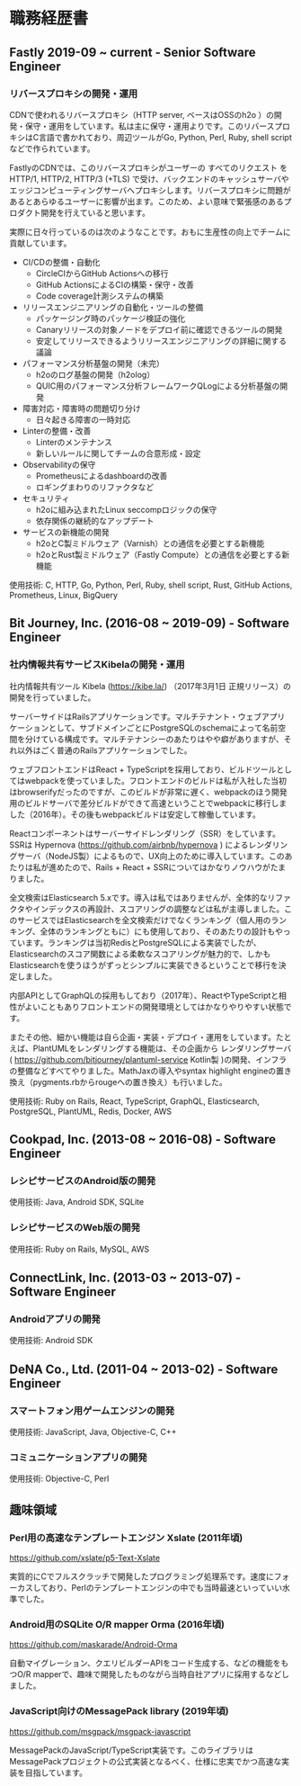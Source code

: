 # 職務経歴書

## Fastly 2019-09 ~ current - Senior Software Engineer

### リバースプロキシの開発・運用

CDNで使われるリバースプロキシ（HTTP server, ベースはOSSのh2o ）の開発・保守・運用をしています。私は主に保守・運用よりです。このリバースプロキシはC言語で書かれており、周辺ツールがGo, Python, Perl, Ruby, shell scriptなどで作られています。

FastlyのCDNでは、このリバースプロキシがユーザーの すべてのリクエスト を HTTP/1, HTTP/2, HTTP/3 (+TLS) で受け、バックエンドのキャッシュサーバやエッジコンピューティングサーバへプロキシします。リバースプロキシに問題があるとあらゆるユーザーに影響が出ます。このため、よい意味で緊張感のあるプロダクト開発を行えていると思います。

実際に日々行っているのは次のようなことです。おもに生産性の向上でチームに貢献しています。

* CI/CDの整備・自動化
  * CircleCIからGitHub Actionsへの移行
  * GitHub ActionsによるCIの構築・保守・改善
  * Code coverage計測システムの構築
* リリースエンジニアリングの自動化・ツールの整備
  * パッケージング時のパッケージ検証の強化
  * Canaryリリースの対象ノードをデプロイ前に確認できるツールの開発
  * 安定してリリースできるようリリースエンジニアリングの詳細に関する議論
* パフォーマンス分析基盤の開発（未完）
  * h2oのログ基盤の開発（h2olog）
  * QUIC用のパフォーマンス分析フレームワークQLogによる分析基盤の開発
* 障害対応・障害時の問題切り分け
  * 日々起きる障害の一時対応
* Linterの整備・改善
  * Linterのメンテナンス
  * 新しいルールに関してチームの合意形成・設定
* Observabilityの保守
  * Prometheusによるdashboardの改善
  * ロギングまわりのリファクタなど
* セキュリティ
  * h2oに組み込まれたLinux seccompロジックの保守
  * 依存関係の継続的なアップデート
* サービスの新機能の開発
  * h2oとC製ミドルウェア（Varnish）との通信を必要とする新機能
  * h2oとRust製ミドルウェア（Fastly Compute）との通信を必要とする新機能

使用技術: C, HTTP, Go, Python, Perl, Ruby, shell script, Rust, GitHub Actions, Prometheus, Linux, BigQuery

## Bit Journey, Inc. (2016-08 ~ 2019-09) - Software Engineer

### 社内情報共有サービスKibelaの開発・運用

社内情報共有ツール Kibela (https://kibe.la/) （2017年3月1日 正規リリース）の開発を行っていました。

サーバーサイドはRailsアプリケーションです。マルチテナント・ウェブアプリケーションとして、サブドメインごとにPostgreSQLのschemaによって名前空間を分けている構成です。マルチテナンシーのあたりはやや癖がありますが、それ以外はごく普通のRailsアプリケーションでした。

ウェブフロントエンドはReact + TypeScriptを採用しており、ビルドツールとしてはwebpackを使っていました。フロントエンドのビルドは私が入社した当初はbrowserifyだったのですが、このビルドが非常に遅く、webpackのほう開発用のビルドサーバで差分ビルドができて高速ということでwebpackに移行しました（2016年）。その後もwebpackビルドは安定して稼働しています。

Reactコンポーネントはサーバーサイドレンダリング（SSR）をしています。SSRは Hypernova (https://github.com/airbnb/hypernova ) によるレンダリングサーバ（NodeJS製）によるもので、UX向上のために導入しています。このあたりは私が進めたので、Rails + React + SSRについてはかなりノウハウがたまりました。

全文検索はElasticsearch 5.xです。導入は私ではありませんが、全体的なリファクタやインデックスの再設計、スコアリングの調整などは私が主導しました。このサービスではElasticsearchを全文検索だけでなくランキング（個人用のランキング、全体のランキングともに）にも使用しており、そのあたりの設計もやっています。ランキングは当初RedisとPostgreSQLによる実装でしたが、Elasticsearchのスコア関数による柔軟なスコアリングが魅力的で、しかもElasticsearchを使うほうがずっとシンプルに実装できるということで移行を決定しました。

内部APIとしてGraphQLの採用もしており（2017年）、ReactやTypeScriptと相性がよいこともありフロントエンドの開発環境としてはかなりやりやすい状態です。

またその他、細かい機能は自ら企画・実装・デプロイ・運用をしています。たとえば、PlantUMLをレンダリングする機能は、その企画から レンダリングサーバ ( https://github.com/bitjourney/plantuml-service Kotlin製 )の開発、インフラの整備などすべてやりました。MathJaxの導入やsyntax highlight engineの置き換え（pygments.rbからrougeへの置き換え）も行いました。

使用技術: Ruby on Rails, React, TypeScript, GraphQL, Elasticsearch, PostgreSQL, PlantUML, Redis, Docker, AWS

## Cookpad, Inc. (2013-08 ~ 2016-08) - Software Engineer

### レシピサービスのAndroid版の開発

使用技術: Java, Android SDK, SQLite

### レシピサービスのWeb版の開発

使用技術: Ruby on Rails, MySQL, AWS

## ConnectLink, Inc. (2013-03 ~ 2013-07) - Software Engineer

### Androidアプリの開発

使用技術: Android SDK

## DeNA Co., Ltd. (2011-04 ~ 2013-02) - Software Engineer

### スマートフォン用ゲームエンジンの開発

使用技術: JavaScript, Java, Objective-C, C++

### コミュニケーションアプリの開発

使用技術: Objective-C, Perl

## 趣味領域

### Perl用の高速なテンプレートエンジン Xslate (2011年頃)

https://github.com/xslate/p5-Text-Xslate

実質的にCでフルスクラッチで開発したプログラミング処理系です。速度にフォーカスしており、Perlのテンプレートエンジンの中でも当時最速といっていい水準でした。

### Android用のSQLite O/R mapper Orma (2016年頃)

https://github.com/maskarade/Android-Orma

自動マイグレーション、クエリビルダーAPIをコード生成する、などの機能をもつO/R mapperで、趣味で開発したものながら当時自社アプリに採用するなどしました。

### JavaScript向けのMessagePack library (2019年頃)

https://github.com/msgpack/msgpack-javascript

MessagePackのJavaScript/TypeScript実装です。このライブラリはMessagePackプロジェクトの公式実装となるべく、仕様に忠実でかつ高速な実装を目指しています。
